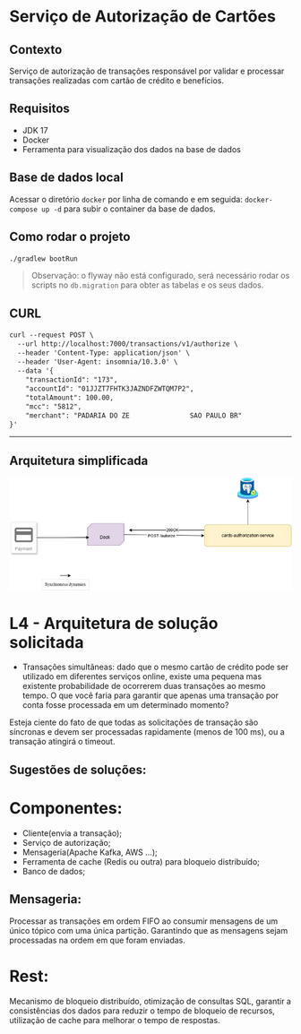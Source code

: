 # Serviço de Autorização de Cartões 

## Contexto 
Serviço de autorização de transações responsável por validar e processar transações realizadas com cartão de crédito e benefícios. 

## Requisitos
* JDK 17
* Docker
* Ferramenta para visualização dos dados na base de dados

## Base de dados local
Acessar o diretório `docker` por linha de comando e em seguida: `docker-compose up -d` para subir o container da base de dados.

## Como rodar o projeto

`./gradlew bootRun`

> Observação: o flyway não está configurado, será necessário rodar os scripts no `db.migration`
 para obter as tabelas e os seus dados.


## CURL
```
curl --request POST \
  --url http://localhost:7000/transactions/v1/authorize \
  --header 'Content-Type: application/json' \
  --header 'User-Agent: insomnia/10.3.0' \
  --data '{
	"transactionId": "173",
	"accountId": "01JJZT7FHTK3JAZNDFZWTQM7P2",
	"totalAmount": 100.00,
	"mcc": "5812",
	"merchant": "PADARIA DO ZE               SAO PAULO BR"
}'
```
<hr> 

## Arquitetura simplificada

![HDL simplificada](HDL.png)


# L4 - Arquitetura de solução solicitada 

- Transações simultâneas: dado que o mesmo cartão de crédito pode ser utilizado em diferentes serviços online, existe uma pequena mas existente probabilidade de ocorrerem duas transações ao mesmo tempo. O que você faria para garantir que apenas uma transação por conta fosse processada em um determinado momento? 

Esteja ciente do fato de que todas as solicitações de transação são síncronas e devem ser processadas rapidamente (menos de 100 ms), ou a transação atingirá o timeout.

## Sugestões de soluções:

# Componentes:
- Cliente(envia a transação);
- Serviço de autorização;
- Mensageria(Apache Kafka, AWS ...);
- Ferramenta de cache (Redis ou outra) para bloqueio distribuído;
- Banco de dados;

## Mensageria:

Processar as transações em ordem FIFO ao consumir mensagens de um único tópico com uma única partição. Garantindo que as mensagens sejam processadas na ordem em que foram enviadas. 

# Rest: 
Mecanismo de bloqueio distribuído, otimização de consultas SQL, garantir a consistências dos dados para reduzir o tempo de bloqueio de recursos, utilização de cache para melhorar o tempo de respostas. 

